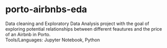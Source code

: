 # porto-airbnbs-eda
Data cleaning and Exploratory Data Analysis project with the goal of exploring potential relationships between different feautures and the price of an Airbnb in Porto.
<br />
Tools/Languages: Jupyter Notebook, Python
